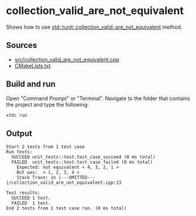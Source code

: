 # collection_valid_are_not_equivalent

Shows how to use [xtd::tunit::collection_valid::are_not_equivalent](https://gammasoft71.github.io/xtd/reference_guides/latest/classxtd_1_1tunit_1_1collection__valid.html#ac2637f79665451999e8e54701152a3f3) method.

## Sources

* [src/collection_valid_are_not_equivalent.cpp](src/collection_valid_are_not_equivalent.cpp)
* [CMakeLists.txt](CMakeLists.txt)

## Build and run

Open "Command Prompt" or "Terminal". Navigate to the folder that contains the project and type the following:

```cmake
xtdc run
```

## Output

```
Start 2 tests from 1 test case
Run tests:
  SUCCEED unit_tests::test.test_case_succeed (0 ms total)
  FAILED  unit_tests::test.test_case_failed (0 ms total)
    Expected: not equivalent < 4, 3, 2, 1 >
    But was:  < 1, 2, 3, 4 >
    Stack Trace: in |---OMITTED---|/collection_valid_are_not_equivalent.cpp:13

Test results:
  SUCCEED 1 test.
  FAILED  1 test.
End 2 tests from 1 test case ran. (0 ms total)
```
